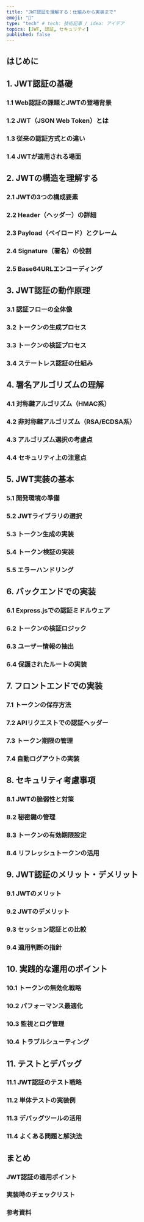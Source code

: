 ```yaml
---
title: "JWT認証を理解する：仕組みから実装まで"
emoji: "👋"
type: "tech" # tech: 技術記事 / idea: アイデア
topics: [JWT, 認証, セキュリティ]
published: false
---
```


## はじめに

## 1. JWT認証の基礎

### 1.1 Web認証の課題とJWTの登場背景

### 1.2 JWT（JSON Web Token）とは

### 1.3 従来の認証方式との違い

### 1.4 JWTが適用される場面

## 2. JWTの構造を理解する

### 2.1 JWTの3つの構成要素

### 2.2 Header（ヘッダー）の詳細

### 2.3 Payload（ペイロード）とクレーム

### 2.4 Signature（署名）の役割

### 2.5 Base64URLエンコーディング

## 3. JWT認証の動作原理

### 3.1 認証フローの全体像

### 3.2 トークンの生成プロセス

### 3.3 トークンの検証プロセス

### 3.4 ステートレス認証の仕組み

## 4. 署名アルゴリズムの理解

### 4.1 対称鍵アルゴリズム（HMAC系）

### 4.2 非対称鍵アルゴリズム（RSA/ECDSA系）

### 4.3 アルゴリズム選択の考慮点

### 4.4 セキュリティ上の注意点

## 5. JWT実装の基本

### 5.1 開発環境の準備

### 5.2 JWTライブラリの選択

### 5.3 トークン生成の実装

### 5.4 トークン検証の実装

### 5.5 エラーハンドリング

## 6. バックエンドでの実装

### 6.1 Express.jsでの認証ミドルウェア

### 6.2 トークンの検証ロジック

### 6.3 ユーザー情報の抽出

### 6.4 保護されたルートの実装

## 7. フロントエンドでの実装

### 7.1 トークンの保存方法

### 7.2 APIリクエストでの認証ヘッダー

### 7.3 トークン期限の管理

### 7.4 自動ログアウトの実装

## 8. セキュリティ考慮事項

### 8.1 JWTの脆弱性と対策

### 8.2 秘密鍵の管理

### 8.3 トークンの有効期限設定

### 8.4 リフレッシュトークンの活用

## 9. JWT認証のメリット・デメリット

### 9.1 JWTのメリット

### 9.2 JWTのデメリット

### 9.3 セッション認証との比較

### 9.4 適用判断の指針

## 10. 実践的な運用のポイント

### 10.1 トークンの無効化戦略

### 10.2 パフォーマンス最適化

### 10.3 監視とログ管理

### 10.4 トラブルシューティング

## 11. テストとデバッグ

### 11.1 JWT認証のテスト戦略

### 11.2 単体テストの実装例

### 11.3 デバッグツールの活用

### 11.4 よくある問題と解決法

## まとめ

### JWT認証の適用ポイント

### 実装時のチェックリスト

### 参考資料
